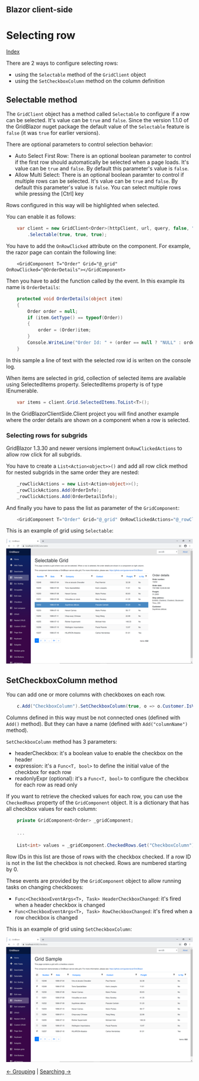 ## Blazor client-side

# Selecting row

[Index](Documentation.md)

There are 2 ways to configure selecting rows:
- using the ```Selectable``` method of the ```GridClient``` object
- using the ```SetCheckboxColumn``` method on the column definition

## Selectable method

The ```GridClient``` object has a method called ```Selectable``` to configure if a row can be selected. 
It's value can be ```true``` and ```false```. 
Since the version 1.1.0 of the GridBlazor nuget package the default value of the ```Selectable``` feature is ```false``` (it was ```true``` for earlier versions).

There are optional parameters to control selection behavior:

- Auto Select First Row:
    There is an optional boolean parameter to control if the first row should automatically be selected when a page loads.
    It's value can be ```true``` and ```false```. 
    By default this parameter's value is ```false```. 
- Allow Multi Select:
    There is an optional boolean paramter to control if multiple rows can be selected. 
    It's value can be ```true``` and ```false```.
    By default this parameter's value is ```false```.
    You can select multiple rows while pressing the [Ctrl] key

Rows configured in this way will be highlighted when selected.

You can enable it as follows:
```c#
    var client = new GridClient<Order>(httpClient, url, query, false, "ordersGrid", Columns)
        .Selectable(true, true, true);
```

You have to add the ```OnRowClicked``` attribute on the component. For example, the razor page can contain the following line:
```razor
    <GridComponent T="Order" Grid="@_grid" OnRowClicked="@OrderDetails"></GridComponent>
```

Then you have to add the function called by the event. In this example its name is ```OrderDetails```:
```c#
    protected void OrderDetails(object item)
    {
        Order order = null;
        if (item.GetType() == typeof(Order))
        {
            order = (Order)item;
        }
        Console.WriteLine("Order Id: " + (order == null ? "NULL" : order.OrderID.ToString()));
    }
```

In this sample a line of text with the selected row id is writen on the console log.

When items are selected in grid, collection of selected items are available using SelectedItems property. SelectedItems property is of type IEnumerable<object>.

```c#
    var items = client.Grid.SelectedItems.ToList<T>();
```

In the GridBlazorClientSide.Client project you will find another example where the order details are shown on a component when a row is selected.

### Selecting rows for subgrids

GridBlazor 1.3.30 and newer versions implement ```OnRowClickedActions``` to allow row click for all subgrids.

You have to create a ```List<Action<object>>()``` and add all row click method for nested subgrids in the same order they are nested:

```c#
    _rowClickActions = new List<Action<object>>();
    _rowClickActions.Add(OrderInfo);
    _rowClickActions.Add(OrderDetailInfo);
```

And finally you have to pass the list as parameter of the ```GridComponent```:

```c#
    <GridComponent T="Order" Grid="@_grid" OnRowClickedActions="@_rowClickActions" />
```

This is an example of grid using ```Selectable```:

![](../images/Selectable.png)



## SetCheckboxColumn method

You can add one or more columns with checkboxes on each row.

```c#
    c.Add("CheckboxColumn").SetCheckboxColumn(true, o => o.Customer.IsVip).SetWidth(40);
```

Columns defined in this way must be not connected ones (defined with ```Add()``` method). But they can have a name (defined with ```Add("columnName")``` method).

```SetCheckboxColumn``` method has 3 parameters:
- headerCheckbox: it's a boolean value to enable the checkbox on the header
- expression: it's a ```Func<T, bool>``` to define the initial value of the checkbox for each row
- readonlyExpr (optional): it's a ```Func<T, bool>``` to configure the checkbox for each row as read only

If you want to retrieve the checked values for each row, you can use the ```CheckedRows``` property of the ```GridComponent``` object. It is a dictionary that has all checkbox values for each column:

```c#
    private GridComponent<Order> _gridComponent;
    
    ...
    
    List<int> values = _gridComponent.CheckedRows.Get("CheckboxColumn");
```

Row IDs in this list are those of rows with the checkbox checked. If a row ID is not in the list the checkbox is not checked. Rows are numbered starting by 0.

These events are provided by the ```GridComponent``` object to allow running tasks on changing checkboxes:
- ```Func<CheckboxEventArgs<T>, Task> HeaderCheckboxChanged```: it's fired when a header checkbox is changed
- ```Func<CheckboxEventArgs<T>, Task> RowCheckboxChanged```: it's fired when a row checkbox is changed

This is an example of grid using ```SetCheckboxColumn```:

![](../images/Checkbox_column.png)

[<- Grouping](Grouping.md) | [Searching ->](Searching.md)